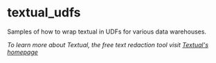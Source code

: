 # textual_udfs
Samples of how to wrap textual in UDFs for various data warehouses.

*To learn more about Textual, the free text redaction tool visit [Textual's homepage](https://tonic.ai/tesxtual)*

